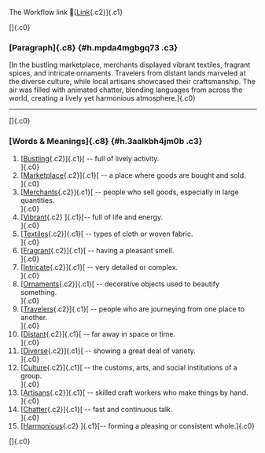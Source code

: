 The Workflow link
👏[[Link](https://www.google.com/url?q=http://www.google.com&sa=D&source=editors&ust=1759912850159004&usg=AOvVaw20z1J9O_s29DFs2ziF75ht){.c2}]{.c1}

[]{.c0}

### [Paragraph]{.c8} {#h.mpda4mgbgq73 .c3}

[In the bustling marketplace, merchants displayed vibrant textiles,
fragrant spices, and intricate ornaments. Travelers from distant lands
marveled at the diverse culture, while local artisans showcased their
craftsmanship. The air was filled with animated chatter, blending
languages from across the world, creating a lively yet harmonious
atmosphere.]{.c0}

------------------------------------------------------------------------

[]{.c0}

### [Words & Meanings]{.c8} {#h.3aalkbh4jm0b .c3}

1.  [[Bustling](https://www.google.com/url?q=http://www.google.com&sa=D&source=editors&ust=1759912850160258&usg=AOvVaw0WXGOi3thD2Vw3_xip6i6A){.c2}]{.c1}[ --
    full of lively activity.\
    ]{.c0}
2.  [[Marketplace](https://www.google.com/url?q=http://www.google.com&sa=D&source=editors&ust=1759912850160588&usg=AOvVaw1wxfoFyhgmy1NVXRnwaCQ2){.c2}]{.c1}[ --
    a place where goods are bought and sold.\
    ]{.c0}
3.  [[Merchants](https://www.google.com/url?q=http://www.google.com&sa=D&source=editors&ust=1759912850160848&usg=AOvVaw1MogO0dbFBlTdVKUXJLAOP){.c2}]{.c1}[ --
    people who sell goods, especially in large quantities.\
    ]{.c0}
4.  [[Vibrant](https://www.google.com/url?q=http://www.google.com&sa=D&source=editors&ust=1759912850161112&usg=AOvVaw2C3cOx4EkPLKHsXp570CTv){.c2}
    ]{.c1}[-- full of life and energy.\
    ]{.c0}
5.  [[Textiles](https://www.google.com/url?q=http://www.google.com&sa=D&source=editors&ust=1759912850161345&usg=AOvVaw0VFWurCaweWP1QaHTt3VVX){.c2}]{.c1}[ --
    types of cloth or woven fabric.\
    ]{.c0}
6.  [[Fragrant](https://www.google.com/url?q=http://www.google.com&sa=D&source=editors&ust=1759912850161598&usg=AOvVaw2T-Yz7ksDBwN99RrhJPln3){.c2}]{.c1}[ --
    having a pleasant smell.\
    ]{.c0}
7.  [[Intricate](https://www.google.com/url?q=http://www.google.com&sa=D&source=editors&ust=1759912850161799&usg=AOvVaw0kyTf9oY2JHUypNSriecjY){.c2}]{.c1}[ --
    very detailed or complex.\
    ]{.c0}
8.  [[Ornaments](https://www.google.com/url?q=http://www.google.com&sa=D&source=editors&ust=1759912850162026&usg=AOvVaw3LOL-PBEeAken4lUIGsGaI){.c2}]{.c1}[ --
    decorative objects used to beautify something.\
    ]{.c0}
9.  [[Travelers](https://www.google.com/url?q=http://www.google.com&sa=D&source=editors&ust=1759912850162284&usg=AOvVaw1NCe7tAsKaBpxnxqa1SRa3){.c2}]{.c1}[ --
    people who are journeying from one place to another.\
    ]{.c0}
10. [[Distant](https://www.google.com/url?q=http://www.google.com&sa=D&source=editors&ust=1759912850162649&usg=AOvVaw1t-O47XPNDiPC8zoDbrlUB){.c2}]{.c1}[ --
    far away in space or time.\
    ]{.c0}
11. [[Diverse](https://www.google.com/url?q=http://www.google.com&sa=D&source=editors&ust=1759912850162911&usg=AOvVaw3SxjOcpCye3Gi9YCrvtqKQ){.c2}]{.c1}[ --
    showing a great deal of variety.\
    ]{.c0}
12. [[Culture](https://www.google.com/url?q=http://www.google.com&sa=D&source=editors&ust=1759912850163196&usg=AOvVaw2a9mkdv14pWQjZ-In2638I){.c2}]{.c1}[ --
    the customs, arts, and social institutions of a group.\
    ]{.c0}
13. [[Artisans](https://www.google.com/url?q=http://www.google.com&sa=D&source=editors&ust=1759912850163489&usg=AOvVaw10wbf9N_xjS_HbJgP54jwI){.c2}]{.c1}[ --
    skilled craft workers who make things by hand.\
    ]{.c0}
14. [[Chatter](https://www.google.com/url?q=http://www.google.com&sa=D&source=editors&ust=1759912850163724&usg=AOvVaw3vsytsmOh0IGeY9241hRNu){.c2}]{.c1}[ --
    fast and continuous talk.\
    ]{.c0}
15. [[Harmonious](https://www.google.com/url?q=http://www.google.com&sa=D&source=editors&ust=1759912850163951&usg=AOvVaw2Z_ViMVzORT64Oxj9iuZZe){.c2}
    ]{.c1}[-- forming a pleasing or consistent whole.]{.c0}

[]{.c0}
